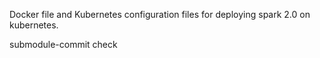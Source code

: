 Docker file and Kubernetes configuration files for deploying spark 2.0 on kubernetes.

submodule-commit check
